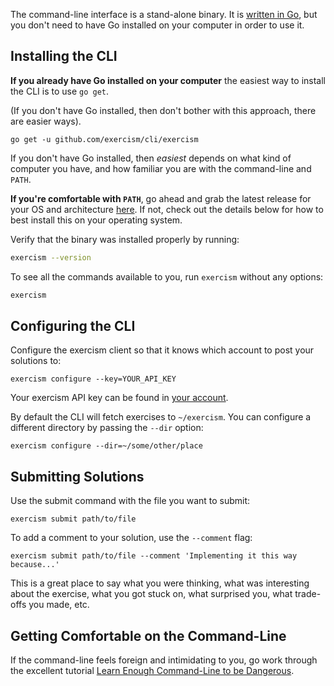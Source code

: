 The command-line interface is a stand-alone binary.
It is [written in Go](https://github.com/exercism/cli), but you don't need to have Go installed on your computer in order to use it.

## Installing the CLI

**If you already have Go installed on your computer** the easiest way to install the CLI is to use `go get`.

(If you don't have Go installed, then don't bother with this approach, there are easier ways).

```
go get -u github.com/exercism/cli/exercism
```

If you don't have Go installed, then _easiest_ depends on what kind of computer you have, and how familiar you are with the command-line and `PATH`.

**If you're comfortable with `PATH`**, go ahead and grab the latest release for your OS and architecture [here](https://github.com/exercism/cli/releases/latest). If not, check out the details below for how to best install this on your operating system.

Verify that the binary was installed properly by running:

```bash
exercism --version
```

To see all the commands available to you, run `exercism` without any options:

```bash
exercism
```

## Configuring the CLI

Configure the exercism client so that it knows which account to post your solutions to:

```
exercism configure --key=YOUR_API_KEY
```

Your exercism API key can be found in [your account](/account/key).

By default the CLI will fetch exercises to `~/exercism`.
You can configure a different directory by passing the `--dir` option:

```
exercism configure --dir=~/some/other/place
```

## Submitting Solutions

Use the submit command with the file you want to submit:

```
exercism submit path/to/file
```

To add a comment to your solution, use the `--comment` flag:

```
exercism submit path/to/file --comment 'Implementing it this way because...'
```

This is a great place to say what you were thinking, what was interesting about
the exercise, what you got stuck on, what surprised you, what trade-offs you
made, etc.

## Getting Comfortable on the Command-Line

If the command-line feels foreign and intimidating to you, go work through the excellent tutorial
[Learn Enough Command-Line to be Dangerous](http://www.learnenough.com/command-line-tutorial).

